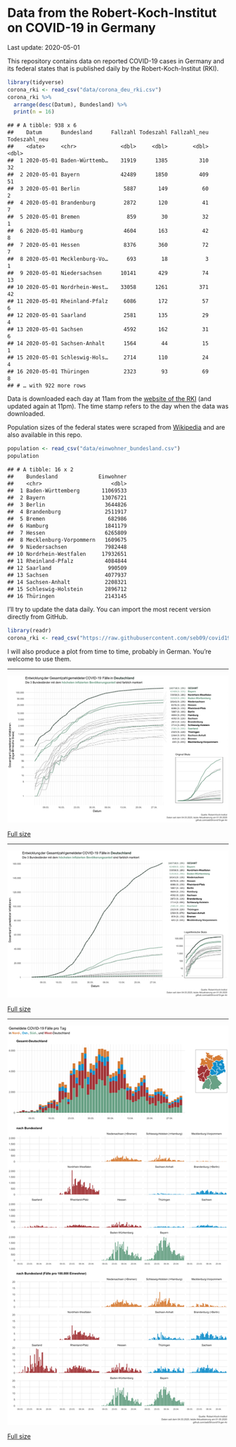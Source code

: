 Data from the Robert-Koch-Institut on COVID-19 in Germany
================
Last update: 2020-05-01

This repository contains data on reported COVID-19 cases in Germany and
its federal states that is published daily by the Robert-Koch-Institut
(RKI).

``` r
library(tidyverse)
corona_rki <- read_csv("data/corona_deu_rki.csv")
corona_rki %>% 
  arrange(desc(Datum), Bundesland) %>% 
  print(n = 16)
```

    ## # A tibble: 938 x 6
    ##    Datum      Bundesland      Fallzahl Todeszahl Fallzahl_neu Todeszahl_neu
    ##    <date>     <chr>              <dbl>     <dbl>        <dbl>         <dbl>
    ##  1 2020-05-01 Baden-Württemb…    31919      1385          310            32
    ##  2 2020-05-01 Bayern             42489      1850          409            51
    ##  3 2020-05-01 Berlin              5887       149           60             2
    ##  4 2020-05-01 Brandenburg         2872       120           41             7
    ##  5 2020-05-01 Bremen               859        30           32             1
    ##  6 2020-05-01 Hamburg             4604       163           42             8
    ##  7 2020-05-01 Hessen              8376       360           72             7
    ##  8 2020-05-01 Mecklenburg-Vo…      693        18            3             1
    ##  9 2020-05-01 Niedersachsen      10141       429           74            13
    ## 10 2020-05-01 Nordrhein-West…    33058      1261          371            42
    ## 11 2020-05-01 Rheinland-Pfalz     6086       172           57             6
    ## 12 2020-05-01 Saarland            2581       135           29             4
    ## 13 2020-05-01 Sachsen             4592       162           31             6
    ## 14 2020-05-01 Sachsen-Anhalt      1564        44           15             1
    ## 15 2020-05-01 Schleswig-Hols…     2714       110           24             4
    ## 16 2020-05-01 Thüringen           2323        93           69             8
    ## # … with 922 more rows

Data is downloaded each day at 11am from the [website of the
RKI](https://www.rki.de/DE/Content/InfAZ/N/Neuartiges_Coronavirus/Fallzahlen.html)
(and updated again at 11pm). The time stamp refers to the day when the
data was downloaded.

Population sizes of the federal states were scraped from
[Wikipedia](https://de.wikipedia.org/wiki/Liste_der_deutschen_Bundesl%C3%A4nder_nach_Bev%C3%B6lkerung)
and are also available in this repo.

``` r
population <- read_csv("data/einwohner_bundesland.csv")
population
```

    ## # A tibble: 16 x 2
    ##    Bundesland             Einwohner
    ##    <chr>                      <dbl>
    ##  1 Baden-Württemberg       11069533
    ##  2 Bayern                  13076721
    ##  3 Berlin                   3644826
    ##  4 Brandenburg              2511917
    ##  5 Bremen                    682986
    ##  6 Hamburg                  1841179
    ##  7 Hessen                   6265809
    ##  8 Mecklenburg-Vorpommern   1609675
    ##  9 Niedersachsen            7982448
    ## 10 Nordrhein-Westfalen     17932651
    ## 11 Rheinland-Pfalz          4084844
    ## 12 Saarland                  990509
    ## 13 Sachsen                  4077937
    ## 14 Sachsen-Anhalt           2208321
    ## 15 Schleswig-Holstein       2896712
    ## 16 Thüringen                2143145

I’ll try to update the data daily. You can import the most recent
version directly from GitHub.

``` r
library(readr)
corona_rki <- read_csv("https://raw.githubusercontent.com/seb09/covid19-ger-rki/master/data/corona_deu_rki.csv")
```

I will also produce a plot from time to time, probably in German. You’re
welcome to use them.

-----

<img src="plots/covid19-deu-rki-entwicklung.png">

[Full
size](https://github.com/seb09/covid19-ger-rki/raw/master/plots/covid19-deu-rki-entwicklung.png)

-----

<img src="plots/covid19-deu-rki-entwicklung-original-skala.png">

[Full
size](https://github.com/seb09/covid19-ger-rki/raw/master/plots/covid19-deu-rki-entwicklung-original-skala.png)

-----

<img src="plots/covid19-deu-rki-faelle-pro-tag.png">

[Full
size](https://github.com/seb09/covid19-ger-rki/raw/master/plots/covid19-deu-rki-faelle-pro-tag.png)
